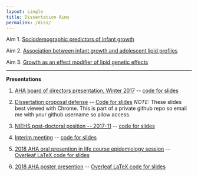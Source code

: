 ```yaml
---
layout: single
title: Dissertation Aims
permalink: /diss/
---
```


Aim 1. [Sociodemographic predictors of infant growth](/diss/ms1-analyses/)

Aim 2. [Association between infant growth and adolescent lipid profiles](/diss/ms2-analyses/)

Aim 3. [Growth as an effect modifier of lipid genetic effects](/diss/ms3-analyses/)

---

**Presentations**

1. [AHA board of directors presentation, Winter 2017](../../unc-dissertation-markdown/slides-nonotes.pdf) -- [code for slides](https://github.com/avonholle/presentations-2017/blob/main/AHA-feb-2017/slides.Rmd)

2. [Dissertation proposal defense](../../unc-dissertation-markdown/avh-proposal-slides-markdown-version.html) -- [Code for slides](https://github.com/avonholle/unc-dissertation-markdown/blob/main/proposal-slides/avh-proposal-slides-markdown-version.Rmd) *NOTE:* These slides best viewed with Chrome. This is part of a private github repo so email me with your github username so allow access.

3. [NIEHS post-doctoral position -- 2017-11](../unc-dissertation-markdown-p2/includes/scripts/presentations/postdoc-201711/avh-diss-slides-beamer-version-nonotes.pdf) -- [code for slides](../unc-dissertation-markdown-p2/includes/scripts/presentations/postdoc-201711/avh-diss-slides-beamer-version-nonotes.Rmd.txt)

4. [Interim meeting](../unc-dissertation-markdown-p2/includes/scripts/presentations/interim-meeting/avh-interim-diss-slides-beamer-version-nonotes.pdf) -- [code for slides](../unc-dissertation-markdown-p2/includes/scripts/presentations/interim-meeting/avh-interim-diss-slides-beamer-version-nonotes.Rmd)

5. [2018 AHA oral presention in life course epidemiology session](../unc-dissertation-markdown-p2/includes/scripts/presentations/aha-2018-m2/aha-m2-mar2018.pdf) -- [Overleaf LaTeX code for slides](https://www.overleaf.com/read/trzmrtksswxn)

6. [2018 AHA poster presention](../unc-dissertation-markdown-p2/includes/scripts/presentations/presentations/aha-2018-m3/aha-2018-m3.pdf) -- [Overleaf LaTeX code for slides](https://www.overleaf.com/read/ddyzyzrphshc)
